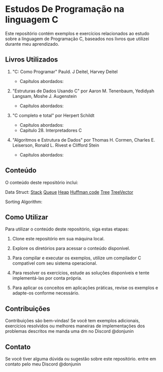 # Estudos De Programação na linguagem C

Este repositório contém exemplos e exercícios relacionados ao estudo sobre a linguagem de Programação C, baseados nos livros que utilizei durante meu aprendizado.

## Livros Utilizados

1. "C: Como Programar" Pauld. J Deitel, Harvey Deitel 
   - Capítulos abordados: 

2. "Estruturas de Dados Usando C" por Aaron M. Tenenbaum, Yedidyah Langsam, Moshe J. Augenstein
    - Capítulos abordados: 


3. "C completo e total" por Herpert Schildt
    - Capítulos abordados: 
    -   Capitulo 28. Interpretadores C 

4. "Algoritmos e Estrutura de Dados" por Thomas H. Cormen, Charles E. Leiserson, Ronald L. Rivest e Clifford Stein
    - Capítulos abordados: 
 

## Conteúdo

O conteúdo deste repositório inclui: 
   
   Data Struct:
   [Stack](https://github.com/jusmrcrd/Estudos_C/blob/main/Data%20Struct/Stacks.c) 
   [Queue](https://github.com/jusmrcrd/Estudos_C/blob/main/Data%20Struct/Queue.c) 
   [Heap](https://github.com/jusmrcrd/Estudos_C/blob/main/Data%20Struct/Heap.c)
   [Huffman code](https://github.com/jusmrcrd/Estudos_C/blob/main/Data%20Struct/Huffman.c) 
   [Tree](https://github.com/jusmrcrd/Estudos_C/blob/main/Data%20Struct/Tree.c) [TreeVector](https://github.com/jusmrcrd/Estudos_C/blob/main/Data%20Struct/TreeVector.c)
   
   Sorting Algorithm:
   

## Como Utilizar

Para utilizar o conteúdo deste repositório, siga estas etapas:

1. Clone este repositório em sua máquina local.
2. Explore os diretórios para acessar o conteúdo disponível.

3. Para compilar e executar os exemplos, utilize um compilador C compatível com seu sistema operacional.
4. Para resolver os exercícios, estude as soluções disponíveis e tente implementá-las por conta própria.
5. Para aplicar os conceitos em aplicações práticas, revise os exemplos e adapte-os conforme necessário.

## Contribuições

Contribuições são bem-vindas! Se você tem exemplos adicionais, exercícios resolvidos ou melhores maneiras de implementações dos problemas descritos me manda uma dm no Discord @donjunin

## Contato

Se você tiver alguma dúvida ou sugestão sobre este repositório. entre em contato pelo meu Discord @donjunin
